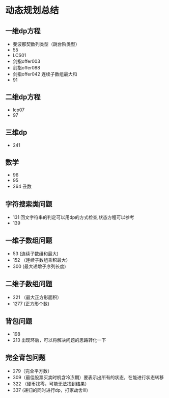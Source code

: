 # 动态规划总结

## 一维dp方程

- 斐波那契数列类型（跳台阶类型）
- 55
- LCS01
- 剑指offer003
- 剑指offer088
- 剑指offer042 连续子数组最大和
- 91

## 二维dp方程

- lcp07
- 97

## 三维dp

- 241

## 数学

- 96
- 95
- 264 丑数

## 字符搜索类问题

- 131 回文字符串的判定可以用dp的方式检查,状态方程可以参考
- 139

## 一维子数组问题

- 53 (连续子数组和最大)
- 152 （连续子数组乘积最大）
- 300 (最大递增子序列长度)

## 二维子数组问题

- 221 （最大正方形面积）
- 1277 (正方形个数)

## 背包问题

- 198
- 213 出现环后，可以将解决问题的思路转化一下

## 完全背包问题

- 279（完全平方数）
- 309（最佳股票买卖时机含冷冻期）要表示出所有的状态，在能进行状态转移
- 322 （硬币找零，可能无法找到结果）
- 337 (递归的同时进行dp，打家劫舍III)